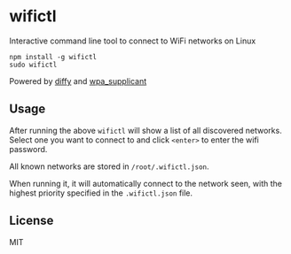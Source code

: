 # wifictl

Interactive command line tool to connect to WiFi networks on Linux

```
npm install -g wifictl
sudo wifictl
```

Powered by [diffy](https://github.com/mafintosh/diffy) and [wpa_supplicant](https://github.com/mafintosh/wpa_supplicant)

## Usage

After running the above `wifictl` will show a list of all discovered networks.
Select one you want to connect to and click `<enter>` to enter the wifi password.

All known networks are stored in `/root/.wifictl.json`.

When running it, it will automatically connect to the network seen, with the highest
priority specified in the `.wifictl.json` file.

## License

MIT
